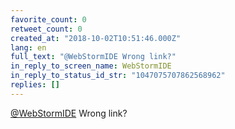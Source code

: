 ```yaml
---
favorite_count: 0
retweet_count: 0
created_at: "2018-10-02T10:51:46.000Z"
lang: en
full_text: "@WebStormIDE Wrong link?"
in_reply_to_screen_name: WebStormIDE
in_reply_to_status_id_str: "1047075707862568962"
replies: []
---
```


[@WebStormIDE](https://twitter.com/WebStormIDE) Wrong link?
